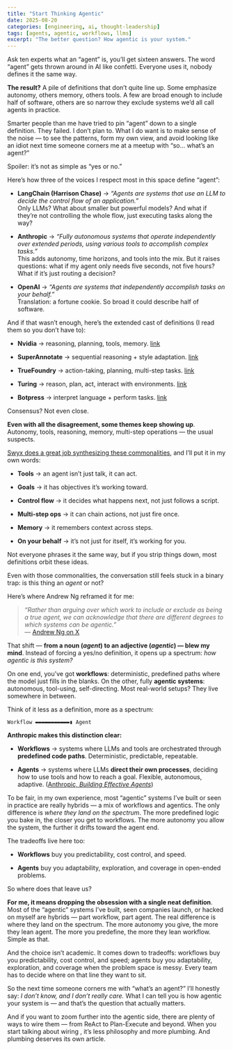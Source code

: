 ```yaml
---
title: "Start Thinking Agentic"
date: 2025-08-20
categories: [engineering, ai, thought-leadership]
tags: [agents, agentic, workflows, llms]
excerpt: "The better question? How agentic is your system."
---
```


Ask ten experts what an “agent” is, you’ll get sixteen answers. The word “agent” gets thrown around in AI like confetti. Everyone uses it, nobody defines it the same way.

**The result?** A pile of definitions that don’t quite line up. Some emphasize autonomy, others memory, others tools. A few are broad enough to include half of software, others are so narrow they exclude systems we’d all call agents in practice.

Smarter people than me have tried to pin “agent” down to a single definition. They failed. I don’t plan to. What I do want is to make sense of the noise — to see the patterns, form my own view, and avoid looking like an idiot next time someone corners me at a meetup with “so… what’s an agent?”

Spoiler: it’s not as simple as “yes or no.”

Here’s how three of the voices I respect most in this space define “agent”:

- **LangChain (Harrison Chase)** → _“Agents are systems that use an LLM to decide the control flow of an application.”_  
    Only LLMs? What about smaller but powerful models? And what if they’re not controlling the whole flow, just executing tasks along the way?
    
- **Anthropic** → _“Fully autonomous systems that operate independently over extended periods, using various tools to accomplish complex tasks.”_  
    This adds autonomy, time horizons, and tools into the mix. But it raises questions: what if my agent only needs five seconds, not five hours? What if it’s just routing a decision?
    
- **OpenAI** → _“Agents are systems that independently accomplish tasks on your behalf.”_  
    Translation: a fortune cookie. So broad it could describe half of software.

And if that wasn’t enough, here’s the extended cast of definitions (I read them so you don’t have to):

- **Nvidia** → reasoning, planning, tools, memory. [link](https://developer.nvidia.com/blog/introduction-to-llm-agents)
    
- **SuperAnnotate** → sequential reasoning + style adaptation. [link](https://www.superannotate.com/blog/llm-agents)
    
- **TrueFoundry** → action-taking, planning, multi-step tasks. [link](https://www.truefoundry.com/blog/llm-agents)
    
- **Turing** → reason, plan, act, interact with environments. [link](https://www.turing.com/resources/what-are-llm-agents-and-how-to-implement)
    
- **Botpress** → interpret language + perform tasks. [link](https://botpress.com/blog/llm-agents)
    

Consensus? Not even close.

**Even with all the disagreement, some themes keep showing up**. Autonomy, tools, reasoning, memory, multi-step operations — the usual suspects.

[Swyx does a great job synthesizing these commonalities](https://www.latent.space/p/agent), and I’ll put it in my own words:

- **Tools** → an agent isn’t just talk, it can act.
    
- **Goals** → it has objectives it’s working toward.
    
- **Control flow** → it decides what happens next, not just follows a script.
    
- **Multi-step ops** → it can chain actions, not just fire once.
    
- **Memory** → it remembers context across steps.
    
- **On your behalf** → it’s not just for itself, it’s working for you.
    

Not everyone phrases it the same way, but if you strip things down, most definitions orbit these ideas.

Even with those commonalities, the conversation still feels stuck in a binary trap: is this thing an _agent_ or not?

Here’s where Andrew Ng reframed it for me:

> _“Rather than arguing over which work to include or exclude as being a true agent, we can acknowledge that there are different degrees to which systems can be agentic.”_  
> — [Andrew Ng on X](https://x.com/AndrewYNg/status/1801295202788983136)

That shift — **from a noun (_agent_) to an adjective (_agentic_) — blew my mind**. Instead of forcing a yes/no definition, it opens up a spectrum: _how agentic is this system?_

On one end, you’ve got **workflows**: deterministic, predefined paths where the model just fills in the blanks. On the other, fully **agentic systems**: autonomous, tool-using, self-directing. Most real-world setups? They live somewhere in between.

Think of it less as a definition, more as a spectrum:

`Workflow ▬▬▬▬▬▬▬▬▬▬▬▮ Agent`

**Anthropic makes this distinction clear:**

- **Workflows** → systems where LLMs and tools are orchestrated through **predefined code paths**. Deterministic, predictable, repeatable.
    
- **Agents** → systems where LLMs **direct their own processes**, deciding how to use tools and how to reach a goal. Flexible, autonomous, adaptive. ([Anthropic, _Building Effective Agents_](https://www.anthropic.com/research/building-effective-agents))
    

To be fair, in my own experience, most “agentic” systems I’ve built or seen in practice are really hybrids — a mix of workflows and agentics. The only difference is _where they land on the spectrum_. The more predefined logic you bake in, the closer you get to workflows. The more autonomy you allow the system, the further it drifts toward the agent end.

The tradeoffs live here too:

- **Workflows** buy you predictability, cost control, and speed.
    
- **Agents** buy you adaptability, exploration, and coverage in open-ended problems.

So where does that leave us?

**For me, it means dropping the obsession with a single neat definition**. Most of the “agentic” systems I’ve built, seen companies launch, or hacked on myself are hybrids — part workflow, part agent. The real difference is where they land on the spectrum. The more autonomy you give, the more they lean agent. The more you predefine, the more they lean workflow. Simple as that.

And the choice isn’t academic. It comes down to tradeoffs: workflows buy you predictability, cost control, and speed; agents buy you adaptability, exploration, and coverage when the problem space is messy. Every team has to decide where on that line they want to sit.

So the next time someone corners me with “what’s an agent?” I’ll honestly say: _I don’t know, and I don’t really care._ What I can tell you is how agentic your system is — and that’s the question that actually matters.

And if you want to zoom further into the agentic side, there are plenty of ways to wire them — from ReAct to Plan-Execute and beyond. When you start talking about wiring , it’s less philosophy and more plumbing. And plumbing deserves its own article.